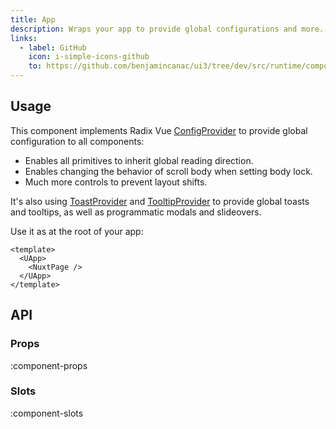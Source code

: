 ```yaml
---
title: App
description: Wraps your app to provide global configurations and more.
links:
  - label: GitHub
    icon: i-simple-icons-github
    to: https://github.com/benjamincanac/ui3/tree/dev/src/runtime/components/App.vue
---
```


## Usage

This component implements Radix Vue [ConfigProvider](https://www.radix-vue.com/utilities/config-provider.html) to provide global configuration to all components:

- Enables all primitives to inherit global reading direction.
- Enables changing the behavior of scroll body when setting body lock.
- Much more controls to prevent layout shifts.

It's also using [ToastProvider](https://www.radix-vue.com/components/toast.html#provider) and [TooltipProvider](https://www.radix-vue.com/components/tooltip.html#provider) to provide global toasts and tooltips, as well as programmatic modals and slideovers.

Use it as at the root of your app:

```vue [app.vue]
<template>
  <UApp>
    <NuxtPage />
  </UApp>
</template>
```

## API

### Props

:component-props

### Slots

:component-slots
